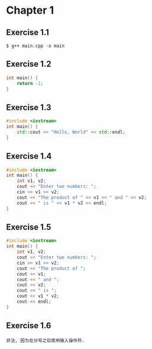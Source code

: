 Chapter 1
=========

## Exercise 1.1

	$ g++ main.cpp -o main

## Exercise 1.2

```cpp
int main() {
	return -1;
}
```

## Exercise 1.3

```cpp
#include <iostream>
int main() {
	std::cout << "Hello, World" << std::endl;
}
```

## Exercise 1.4

```cpp
#include <iostream>
int main() {
	int v1, v2;
	cout << "Enter two numbers: ";
	cin >> v1 >> v2;
	cout << "The product of " << v1 << " and " << v2;
	cout << " is " << v1 * v2 << endl;
}
```

## Exercise 1.5

```cpp
#include <iostream>
int main() {
	int v1, v2;
	cout << "Enter two numbers: ";
	cin >> v1 >> v2;
	cout << "The product of ";
	cout << v1;
	cout << " and ";
	cout << v2;
	cout << " is ";
	cout << v1 * v2;
	cout << endl;
}
```

## Exercise 1.6

	非法, 因为在分号之后使用输入操作符.

